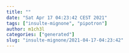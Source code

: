 ```yaml
---
title: ""
date: "Sat Apr 17 04:23:42 CEST 2021"
tags: ["insulte-mignone", "pipotron"]
author: m1ch3l
categories: ["generated"]
slug: "insulte-mignone/2021-04-17-04:23:42"
---
```



